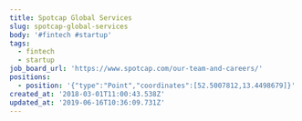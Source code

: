 ```yaml
---
title: Spotcap Global Services
slug: spotcap-global-services
body: '#fintech #startup'
tags:
  - fintech
  - startup
job_board_url: 'https://www.spotcap.com/our-team-and-careers/'
positions:
  - position: '{"type":"Point","coordinates":[52.5007812,13.4498679]}'
created_at: '2018-03-01T11:00:43.538Z'
updated_at: '2019-06-16T10:36:09.731Z'
---
```


